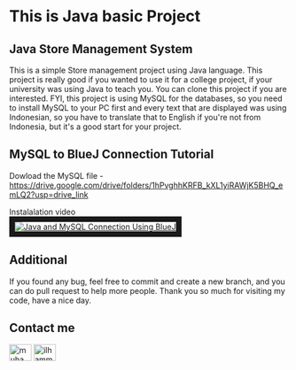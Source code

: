 # This is Java basic Project

## Java Store Management System
This is a simple Store management project using Java language. This project is really good if you wanted to use it for a college project, if your university was using Java to teach you. You can clone this project if you are interested. FYI, this project is using MySQL for the databases, so you need to install MySQL to your PC first and every text that are displayed was using Indonesian, so you have to translate that to English if you're not from Indonesia, but it's a good start for your project.

## MySQL to BlueJ Connection Tutorial 

Dowload the MySQL file - https://drive.google.com/drive/folders/1hPvghhKRFB_kXL1yiRAWjK5BHQ_emLQ2?usp=drive_link<br>

Instalalation video<br>
<a href="https://www.youtube.com/watch?v=MS8O6QjoF54" target="_blank">
<img src="http://img.youtube.com/vi/MS8O6QjoF54/mqdefault.jpg" alt="Java and MySQL Connection Using BlueJ" border="10"/>
</a>

## Additional
If you found any bug, feel free to commit and create a new branch, and you can do pull request to help more people. Thank you so much for visiting my code, have a nice day.

## Contact me
<a href="https://linkedin.com/in/muhammad-ilham-misbakhul-anwar-777451286" target="blank"><img align="center" src="https://raw.githubusercontent.com/rahuldkjain/github-profile-readme-generator/master/src/images/icons/Social/linked-in-alt.svg" alt="muhammad ilham misbakhul anwar" height="30" width="40" /></a>
<a href="https://instagram.com/ilhammsbkhl" target="blank"><img align="center" src="https://raw.githubusercontent.com/rahuldkjain/github-profile-readme-generator/master/src/images/icons/Social/instagram.svg" alt="ilhammsbkhl" height="30" width="40" /></a>
